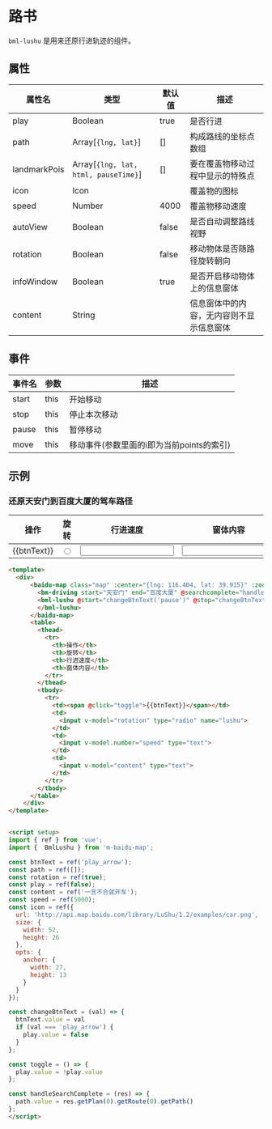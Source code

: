 # 路书

`bml-lushu` 是用来还原行进轨迹的组件。

## 属性

|属性名|类型|默认值|描述|
|------|-----|------|----|
|play|Boolean|true|是否行进|
|path|Array[`{lng, lat}`]|[]|构成路线的坐标点数组|
|landmarkPois|Array[`{lng, lat, html, pauseTime}`]|[]|要在覆盖物移动过程中显示的特殊点|
|icon|Icon||覆盖物的图标|
|speed|Number|4000|覆盖物移动速度|
|autoView|Boolean|false|是否自动调整路线视野|
|rotation|Boolean|false|移动物体是否随路径旋转朝向|
|infoWindow|Boolean|true|是否开启移动物体上的信息窗体|
|content|String||信息窗体中的内容，无内容则不显示信息窗体|

## 事件

|事件名|参数|描述|
|------|----|----|
|start|this|开始移动|
|stop|this|停止本次移动|
|pause|this|暂停移动|
|move|this|移动事件(参数里面的i即为当前points的索引)|

## 示例

### 还原天安门到百度大厦的驾车路径

<div>
  <baidu-map class="map" :center="{lng: 116.404, lat: 39.915}" :zoom="11">
    <bm-driving start="天安门" end="百度大厦" @searchcomplete="handleSearchComplete" :panel="false" :autoViewport="true"></bm-driving>
    <component v-if="bmlLushu" :is="bmlLushu" @start="changeBtnText('pause')" @stop="changeBtnText('play_arrow')" @pause="changeBtnText('play_arrow')" :path="path" :rotation="rotation" :content="content" :infoWindow="true" :speed="speed" :icon="icon" :play="play">
    </component>
  </baidu-map>
  <table>
    <thead>
      <tr>
        <th>操作</th>
        <th>旋转</th>
        <th>行进速度</th>
        <th>窗体内容</th>
      </tr>
    </thead>
    <tbody>
      <tr>
        <td><span @click="toggle">{{btnText}}</span></td>
        <td>
          <input v-model="rotation" type="radio" name="lushu">
        </td>
        <td>
          <input v-model.number="speed" type="text">
        </td>
        <td>
          <input v-model="content" type="text">
        </td>
      </tr>
    </tbody>
  </table>
</div>


<script setup>
import { ref, onMounted } from 'vue';

const btnText = ref('play_arrow');
const path = ref([]);
const rotation = ref(true);
const play = ref(false);
const content = ref('一言不合就开车');
const speed = ref(5000);
const icon = ref({
  url: 'http://api.map.baidu.com/library/LuShu/1.2/examples/car.png',
  size: {
    width: 52,
    height: 26
  },
  opts: {
    anchor: {
      width: 27,
      height: 13
    }
  }
});
const bmlLushu = ref(null);

onMounted(()=>{
  import('m-baidu-map/extra/Lushu.vue').then(module=>{
    bmlLushu.value = module.default;
  });
});

const changeBtnText = (val) => {
  btnText.value = val
  if (val === 'play_arrow') {
    play.value = false
  }
};

const toggle = () => {
  play.value = !play.value
};

const handleSearchComplete = (res) => {
  path.value = res.getPlan(0).getRoute(0).getPath()
};
</script>

```html
<template>
  <div>
      <baidu-map class="map" :center="{lng: 116.404, lat: 39.915}" :zoom="11">
        <bm-driving start="天安门" end="百度大厦" @searchcomplete="handleSearchComplete" :panel="false" :autoViewport="true"></bm-driving>
        <bml-lushu @start="changeBtnText('pause')" @stop="changeBtnText('play_arrow')" @pause="changeBtnText('play_arrow')" :path="path" :rotation="rotation" :content="content" :infoWindow="true" :speed="speed" :icon="icon" :play="play">
        </bml-lushu>
      </baidu-map>
      <table>
        <thead>
          <tr>
            <th>操作</th>
            <th>旋转</th>
            <th>行进速度</th>
            <th>窗体内容</th>
          </tr>
        </thead>
        <tbody>
          <tr>
            <td><span @click="toggle">{{btnText}}</span></td>
            <td>
              <input v-model="rotation" type="radio" name="lushu">
            </td>
            <td>
              <input v-model.number="speed" type="text">
            </td>
            <td>
              <input v-model="content" type="text">
            </td>
          </tr>
        </tbody>
      </table>
    </div>
</template>


<script setup>
import { ref } from 'vue';
import {  BmlLushu } from 'm-baidu-map';

const btnText = ref('play_arrow');
const path = ref([]);
const rotation = ref(true);
const play = ref(false);
const content = ref('一言不合就开车');
const speed = ref(5000);
const icon = ref({
  url: 'http://api.map.baidu.com/library/LuShu/1.2/examples/car.png',
  size: {
    width: 52,
    height: 26
  },
  opts: {
    anchor: {
      width: 27,
      height: 13
    }
  }
});

const changeBtnText = (val) => {
  btnText.value = val
  if (val === 'play_arrow') {
    play.value = false
  }
};

const toggle = () => {
  play.value = !play.value
};

const handleSearchComplete = (res) => {
  path.value = res.getPlan(0).getRoute(0).getPath()
};
</script>
```
